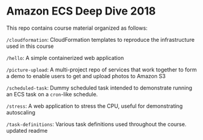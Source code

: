 # Amazon ECS Deep Dive 2018

This repo contains course material organized as follows:

`/cloudformation`: CloudFormation templates to reproduce the infrastructure used in this course

`/hello`: A simple containerized web application

`/picture-upload`: A multi-project repo of services that work together to form a demo to enable users to get and upload photos to Amazon S3

`/scheduled-task`: Dummy scheduled task intended to demonstrate running an ECS task on a `cron`-like schedule.

`/stress`: A web application to stress the CPU, useful for demonstrating autoscaling

`/task-definitions`: Various task definitions used throughout the course.
 updated readme
